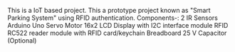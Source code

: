 This is a IoT based project.
This a prototype project known as "Smart Parking System" using RFID authentication.
Components-: 
2 IR Sensors
Arduino Uno 
Servo Motor 
16x2 LCD Display with I2C interface module
RFID RC522 reader module with RFID card/keychain
Breadboard 
25 V Capacitor (Optional)

